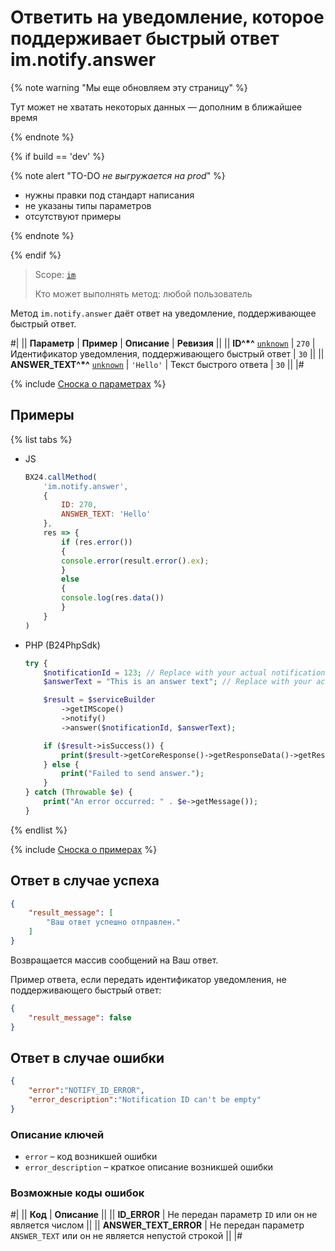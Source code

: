 # Ответить на уведомление, которое поддерживает быстрый ответ im.notify.answer

{% note warning "Мы еще обновляем эту страницу" %}

Тут может не хватать некоторых данных — дополним в ближайшее время

{% endnote %}

{% if build == 'dev' %}

{% note alert "TO-DO _не выгружается на prod_" %}

- нужны правки под стандарт написания
- не указаны типы параметров
- отсутствуют примеры

{% endnote %}

{% endif %}

> Scope: [`im`](../../scopes/permissions.md)
>
> Кто может выполнять метод: любой пользователь

Метод `im.notify.answer` даёт ответ на уведомление, поддерживающее быстрый ответ.

#|
|| **Параметр** | **Пример** | **Описание** | **Ревизия** ||
|| **ID^*^**
[`unknown`](../../data-types.md) | `270` | Идентификатор уведомления, поддерживающего быстрый ответ | `30` ||
|| **ANSWER_TEXT^*^**
[`unknown`](../../data-types.md) | `'Hello'` | Текст быстрого ответа | `30` ||
|#

{% include [Сноска о параметрах](../../../_includes/required.md) %}

## Примеры

{% list tabs %}

- JS

    ```js
    BX24.callMethod(
        'im.notify.answer',
        {
            ID: 270,
            ANSWER_TEXT: 'Hello'
        },
        res => {
            if (res.error())
            {
            console.error(result.error().ex);
            }
            else
            {
            console.log(res.data())
            }
        }
    )
    ```

- PHP (B24PhpSdk)

    ```php
    try {
        $notificationId = 123; // Replace with your actual notification ID
        $answerText = "This is an answer text"; // Replace with your actual answer text

        $result = $serviceBuilder
            ->getIMScope()
            ->notify()
            ->answer($notificationId, $answerText);

        if ($result->isSuccess()) {
            print($result->getCoreResponse()->getResponseData()->getResult()[0]);
        } else {
            print("Failed to send answer.");
        }
    } catch (Throwable $e) {
        print("An error occurred: " . $e->getMessage());
    }
    ```

{% endlist %}

{% include [Сноска о примерах](../../../_includes/examples.md) %}

## Ответ в случае успеха

```json
{
    "result_message": [
        "Ваш ответ успешно отправлен."
    ]
}
```

Возвращается массив сообщений на Ваш ответ.

Пример ответа, если передать идентификатор уведомления, не поддерживающего быстрый ответ:

```json
{
    "result_message": false
}
```

## Ответ в случае ошибки

```json
{
    "error":"NOTIFY_ID_ERROR",
    "error_description":"Notification ID can't be empty"
}
```

### Описание ключей

- `error` – код возникшей ошибки
- `error_description` – краткое описание возникшей ошибки

### Возможные коды ошибок

#|
|| **Код** | **Описание** ||
|| **ID_ERROR** | Не передан параметр `ID` или он не является числом ||
|| **ANSWER_TEXT_ERROR** | Не передан параметр `ANSWER_TEXT` или он не является непустой строкой ||
|#